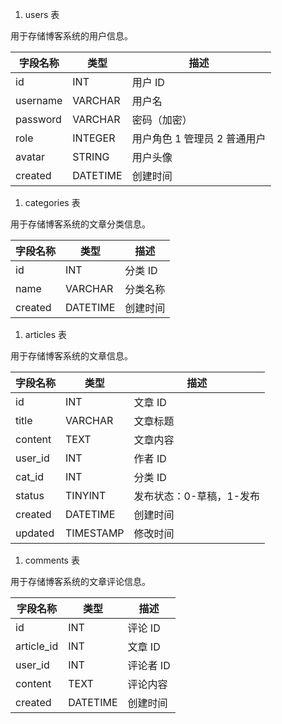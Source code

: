 1. users 表

用于存储博客系统的用户信息。

| 字段名称 | 类型     | 描述         |
| -------- | -------- | ------------ |
| id       | INT      | 用户 ID      |
| username | VARCHAR  | 用户名       |
| password | VARCHAR  | 密码（加密） |
| role    | INTEGER  | 用户角色 1 管理员 2 普通用户     |
| avatar  | STRING | 用户头像     |
| created  | DATETIME | 创建时间     |

1. categories 表

用于存储博客系统的文章分类信息。

| 字段名称 | 类型     | 描述     |
| -------- | -------- | -------- |
| id       | INT      | 分类 ID  |
| name     | VARCHAR  | 分类名称 |
| created  | DATETIME | 创建时间 |

1. articles 表

用于存储博客系统的文章信息。

| 字段名称 | 类型      | 描述                     |
| -------- | --------- | ------------------------ |
| id       | INT       | 文章 ID                  |
| title    | VARCHAR   | 文章标题                 |
| content  | TEXT      | 文章内容                 |
| user_id  | INT       | 作者 ID                  |
| cat_id   | INT       | 分类 ID                  |
| status   | TINYINT   | 发布状态：0-草稿，1-发布 |
| created  | DATETIME  | 创建时间                 |
| updated  | TIMESTAMP | 修改时间                 |

1. comments 表

用于存储博客系统的文章评论信息。

| 字段名称   | 类型     | 描述      |
| ---------- | -------- | --------- |
| id         | INT      | 评论 ID   |
| article_id | INT      | 文章 ID   |
| user_id    | INT      | 评论者 ID |
| content    | TEXT     | 评论内容  |
| created    | DATETIME | 创建时间  |